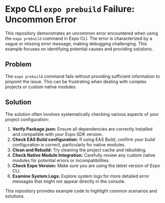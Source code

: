 # Expo CLI `expo prebuild` Failure: Uncommon Error

This repository demonstrates an uncommon error encountered when using the `expo prebuild` command in Expo CLI. The error is characterized by a vague or missing error message, making debugging challenging.  This example focuses on identifying potential causes and providing solutions.

## Problem
The `expo prebuild` command fails without providing sufficient information to pinpoint the issue. This can be frustrating when dealing with complex projects or custom native modules.

## Solution
The solution often involves systematically checking various aspects of your project configuration:

1. **Verify Package.json:** Ensure all dependencies are correctly installed and compatible with your Expo SDK version.
2. **Check EAS Build configuration:** If using EAS Build, confirm your build configuration is correct, particularly for native modules.
3. **Clean and Rebuild:** Try cleaning the project cache and rebuilding.
4. **Check Native Module Integration:** Carefully review any custom native modules for potential errors or incompatibilities.
5. **Check Expo Version:** Make sure you are using the latest version of Expo CLI.
6. **Examine System Logs:** Explore system logs for more detailed error messages that might not appear directly in the console.

This repository provides example code to highlight common scenarios and solutions.